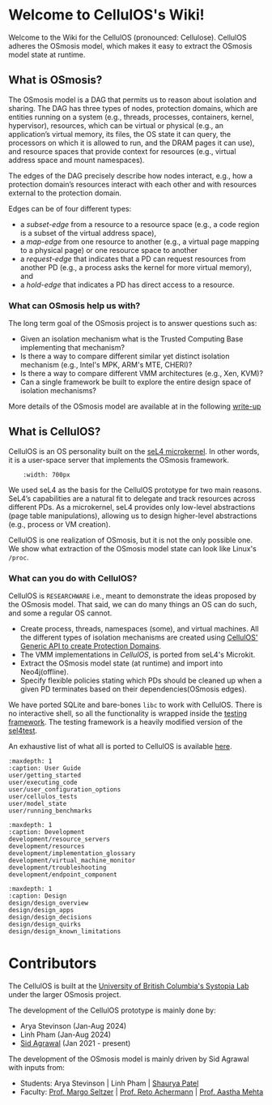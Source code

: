 # Welcome to CellulOS's Wiki!

Welcome to the Wiki for the CellulOS (pronounced: Cellulose). 
CellulOS adheres the OSmosis model, which makes it easy to extract 
the OSmosis model state at runtime.

## What is OSmosis?

The OSmosis model is a DAG that permits us to reason
about isolation and sharing. The DAG has three types of
nodes, protection domains, which are entities running on a
system (e.g., threads, processes, containers, kernel, hypervisor), 
resources, which can be virtual or physical (e.g., an
application’s virtual memory, its files, the OS state it can
query, the processors on which it is allowed to run, and the
DRAM pages it can use), and resource spaces that provide
context for resources (e.g., virtual address space and mount
namespaces).

The edges of the DAG precisely describe how nodes interact, e.g., 
how a protection domain’s resources interact with
each other and with resources external to the protection
domain.

Edges can be of four different types: 
- a *subset-edge* from a resource to a resource space (e.g., a code region is a subset
of the virtual address space), 
- a *map-edge* from one resource to another (e.g., a virtual page mapping to a physical page) or
one resource space to another 
- a *request-edge* that indicates that a PD can request resources from another PD (e.g., a process
asks the kernel for more virtual memory), and 
- a *hold-edge* that indicates a PD has direct access to a resource.

### What can OSmosis help us with?
The long term goal of the OSmosis project is to answer questions such as:

* Given an isolation mechanism what is the Trusted Computing Base implementing that mechanism?
* Is there a way to compare different similar yet distinct isolation mechanism (e.g., Intel's MPK, ARM's MTE, CHERI)?
* Is there a way to compare different VMM architectures (e.g., Xen, KVM)?
* Can a single framework be built to explore the entire design space of isolation mechanisms?

More details of the OSmosis model are available at in the following 
[write-up](https://sid-agrawal.ca/agrawal_osmosis_2024.pdf)

## What is CellulOS?
CellulOS is an OS personality built on the [seL4 microkernel](https://sel4.systems/).
In other words, it is a user-space server that
implements the OSmosis framework. 
```{image} figures/Cellulos_Arch.png
    :width: 700px
```

We used seL4 as the
basis for the CellulOS prototype for two main reasons. 
SeL4’s capabilities are a natural fit to delegate and track resources
across different PDs. 
As a microkernel, seL4 provides only
low-level abstractions (page table manipulations), allowing
us to design higher-level abstractions (e.g., process or VM
creation). 

CellulOS is one realization of OSmosis, but it is not
the only possible one. 
We show what extraction of the OSmosis model state can look like Linux's `/proc`[](target_proc_model_state).


### What can you do with CellulOS?
CellulOS is `RESEARCHWARE` i.e., meant to demonstrate the ideas proposed by the OSmosis model.
That said, we can do many things an OS can do such, and some a regular OS cannot. 

* Create process, threads, namespaces (some), and virtual machines.
All the different types of isolation mechanisms are created using 
[CellulOS' Generic API to create Protection Domains](target_flexible_pd).
* The VMM implementations in *CellulOS*, is ported from seL4's Microkit[](target_virtual_machine_monitor).
* Extract the OSmosis model state (at runtime) and import into Neo4j(offline)[](target-extracking-model-state).
* Specify flexible policies stating which PDs should be cleaned up when a given 
PD terminates based on their dependencies(OSmosis edges)[](target_configuration_cleanup_policy).

We have ported SQLite and bare-bones `libc` to work with CellulOS.
There is no interactive shell, so all the functionality is wrapped inside the [testing framework](target_system_tests).
The testing framework is a heavily modified version of the [sel4test](https://docs.sel4.systems/projects/sel4test/). 

An exhaustive list of what all is ported to CellulOS is available [here](target_system_tests).


```{toctree}
:maxdepth: 1
:caption: User Guide
user/getting_started
user/executing_code
user/user_configuration_options
user/cellulos_tests
user/model_state
user/running_benchmarks
```

```{toctree}
:maxdepth: 1
:caption: Development
development/resource_servers
development/resources
development/implementation_glossary
development/virtual_machine_monitor
development/troubleshooting
development/endpoint_component
```

```{toctree}
:maxdepth: 1
:caption: Design
design/design_overview
design/design_apps
design/design_decisions
design/design_quirks
design/design_known_limitations
```

# Contributors
The CellulOS is built at the [University of British Columbia's Systopia Lab](https://systopia.cs.ubc.ca/)
under the larger OSmosis project.

The development of the CellulOS prototype is mainly done by:
* Arya Stevinson (Jan-Aug 2024)
* Linh Pham  (Jan-Aug 2024)
* [Sid Agrawal](https://sid-agrawal.ca) (Jan 2021 - present)

The development of the OSmosis model is mainly driven by Sid Agrawal with inputs from:
* Students: Arya Stevinson | Linh Pham | [Shaurya Patel](https://shauryapatel1995.github.io/)
* Faculty: [Prof. Margo Seltzer](https://seltzer.com/margo) | [Prof. Reto Achermann](https://retoachermann.ch/) | [Prof. Aastha Mehta](https://aasthakm.github.io/)